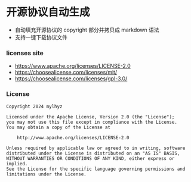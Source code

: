 # 开源协议自动生成

- 自动填充开源协议的 copyright 部分并拷贝成 markdown 语法
- 支持一键下载协议文件

### licenses site

- https://www.apache.org/licenses/LICENSE-2.0
- https://choosealicense.com/licenses/mit/
- https://choosealicense.com/licenses/gpl-3.0/

### License 
```
Copyright 2024 mylhyz

Licensed under the Apache License, Version 2.0 (the "License");
you may not use this file except in compliance with the License.
You may obtain a copy of the License at

    http://www.apache.org/licenses/LICENSE-2.0

Unless required by applicable law or agreed to in writing, software
distributed under the License is distributed on an "AS IS" BASIS,
WITHOUT WARRANTIES OR CONDITIONS OF ANY KIND, either express or implied.
See the License for the specific language governing permissions and
limitations under the License.
```